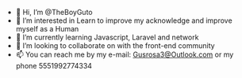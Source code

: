 - 👋 Hi, I’m @TheBoyGuto
- 👀 I’m interested in Learn to improve my acknowledge and improve myself as a Human
- 🌱 I’m currently learning Javascript, Laravel and network
- 💞️ I’m looking to collaborate on with the front-end community
- 📫 You can reach me by my e-mail: Gusrosa3@Outlook.com or my phone 5551992774334

<!---
TheboyGuto/TheboyGuto is a ✨ special ✨ repository because its `README.md` (this file) appears on your GitHub profile.
You can click the Preview link to take a look at your changes.
--->
